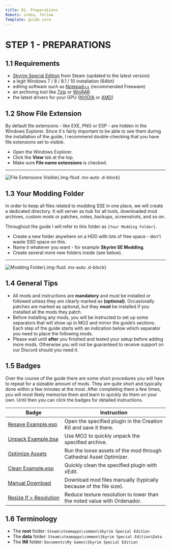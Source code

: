 ```yaml
---
title: 01. Preparations
Robots: index, follow
Template: guide_core
---
```

# STEP 1 - PREPARATIONS

## 1.1 Requirements

- [Skyrim Special Edition](http://store.steampowered.com/app/489830/The_Elder_Scrolls_V_Skyrim_Special_Edition/) from Steam (updated to the latest version)
- a legit Windows 7 / 8 / 8.1 / 10 installation (64bit)
- editing software such as [Notepad++](https://notepad-plus-plus.org/) (recommended Freeware)
- an archiving tool like [7zip](http://www.7-zip.org/download.html) or [WinRAR](https://www.win-rar.com/start.html?&L=0)
- the latest drivers for your GPU ([NVIDIA](http://www.nvidia.de/Download/index.aspx) or [AMD](https://support.amd.com/en-us/download))

## 1.2 Show File Extension

By default file extensions - like EXE, PNG or ESP - are hidden in the Windows Explorer. Since it's fairly important to be able to see them during the installation of the guide, I recommend double-checking that you have file extensions set to visible.

- Open the Windows Explorer.
- Click the **View** tab at the top.
- Make sure **File name extensions** is checked.

---

![File Extensions Visible](/media/core/step_01/file_extensions_visible.png "File Extensions Visible"){.img-fluid .mx-auto .d-block}

## 1.3 Your Modding Folder

In order to keep all files related to modding SSE in one place, we will create a dedicated directory. It will server as hub for all tools, downloaded mod archives, custom mods or patches, notes, backups, screenshots, and so on.

Throughout the guide I will refer to this folder as `{Your Modding Folder}`.

- Create a new folder anywhere on a HDD with lots of free space - don't waste SSD space on this.
- Name it whatever you want - for example **Skyrim SE Modding**.
- Create several more new folders inside (see below).

---

![Modding Folder](/media/core/step_01/modding_folder.png "Modding Folder"){.img-fluid .mx-auto .d-block}

## 1.4 General Tips

- All mods and instructions are **mandatory** and must be installed or followed unless they are clearly marked as **(optional)**. Occasionally patches are marked as optional, but they **must** be installed if you installed all the mods they patch.
- Before installing any mods, you will be instructed to set up some separators that will show up in MO2 and mirror the guide’s sections. Each step of the guide starts with an indication below which separator you need to place the following mods.
- Please wait until **after** you finished and tested your setup before adding more mods. Otherwise you will not be guaranteed to receive support on our Discord should you need it.

## 1.5 Badges

Over the course of the guide there are some short procedures you will have to repeat for a sizeable amount of mods. They are quite short and typically done within a few minutes at the most. After completing them a few times, you will most likely memorise them and learn to quickly do them on your own. Until then you can click the badges for detailed instructions.

| Badge                                                        | Instruction                                                  |
| ------------------------------------------------------------ | ------------------------------------------------------------ |
| <a href="https://prototype.thephoenixflavour.com/instructions/resave_plugin" class="badge badge-primary">Resave Example.esp</a> | Open the specified plugin in the Creation Kit and save it there. |
| <a href="https://prototype.thephoenixflavour.com/instructions/unpack_bsa" class="badge badge-info">Unpack Example.bsa</a> | Use MO2 to quickly unpack the specified archive.             |
| <a href="https://prototype.thephoenixflavour.com/instructions/optimise_assets" class="badge badge-success">Optimize Assets</a> | Run the loose assets of the mod through Cathedral Asset Optimizer. |
| <a href="https://prototype.thephoenixflavour.com/instructions/clean_plugin" class="badge badge-danger">Clean Example.esp</a> | Quickly clean the specified plugin with xEdit.               |
| <a href="https://prototype.thephoenixflavour.com/instructions/manual_download" class="badge badge-warning">Manual Download</a> | Download mod files manually (typically because of the file size). |
| <a href="https://prototype.thephoenixflavour.com/instructions/resize_textures" class="badge badge-dark">Resize If > Resolution</a> | Reduce texture resolution to lower than the noted value with Ordenador. |

## 1.6 Terminology

- The **root** folder: `Steam\steamapps\common\Skyrim Special Edition`
- The **data** folder: `Steam\steamapps\common\Skyrim Special Edition\Data`
- The **INI** folder: `Documents\My Games\Skyrim Special Edition`

